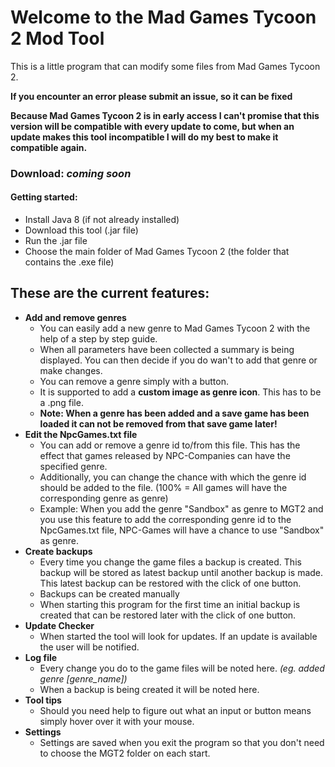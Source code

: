 # Welcome to the Mad Games Tycoon 2 Mod Tool

This is a little program that can modify some files from Mad Games Tycoon 2. 

**If you encounter an error please submit an issue, so it can be fixed**

**Because Mad Games Tycoon 2 is in early access I can't promise that this version will be compatible with every update to come, but when an update makes this tool incompatible I will do my best to make it compatible again.**
### Download: *coming soon*
#### Getting started:
- Install Java 8 (if not already installed)
- Download this tool (.jar file)
- Run the .jar file
- Choose the main folder of Mad Games Tycoon 2 (the folder that contains the .exe file)
## These are the current features:
- **Add and remove genres**
    - You can easily add a new genre to Mad Games Tycoon 2 with the help of a step by step guide.
    - When all parameters have been collected a summary is being displayed. You can then decide if you do wan't to add that genre or make changes.
    - You can remove a genre simply with a button.
    - It is supported to add a **custom image as genre icon**. This has to be a .png file.
    - **Note: When a genre has been added and a save game has been loaded it can not be removed from that save game later!**
- **Edit the NpcGames.txt file**
    - You can add or remove a genre id to/from this file. This has the effect that games released by NPC-Companies can have the specified genre.
    - Additionally, you can change the chance with which the genre id should be added to the file. (100% = All games will have the corresponding genre as genre)
    - Example: When you add the genre "Sandbox" as genre to MGT2 and you use this feature to add the corresponding genre id to the NpcGames.txt file, NPC-Games will have a chance to use "Sandbox" as genre.
- **Create backups**
    - Every time you change the game files a backup is created. This backup will be stored as latest backup until another backup is made. This latest backup can be restored with the click of one button.
    - Backups can be created manually
    - When starting this program for the first time an initial backup is created that can be restored later with the click of one button.
- **Update Checker**
    - When started the tool will look for updates. If an update is available the user will be notified.
- **Log file**
    - Every change you do to the game files will be noted here. *(eg. added genre [genre_name])*
    - When a backup is being created it will be noted here.
- **Tool tips**
    - Should you need help to figure out what an input or button means simply hover over it with your mouse.   
- **Settings**
    - Settings are saved when you exit the program so that you don't need to choose the MGT2 folder on each start.    
